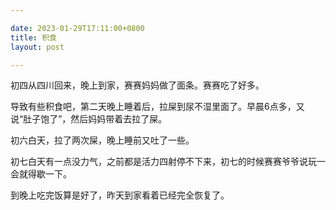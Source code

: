 ```yaml
---

date: 2023-01-29T17:11:00+0800
title: 积食
layout: post

---
```


初四从四川回来，晚上到家，赛赛妈妈做了面条。赛赛吃了好多。

导致有些积食吧，第二天晚上睡着后，拉屎到尿不湿里面了。早晨6点多，又说“肚子饱了”，然后妈妈带着去拉了屎。

初六白天，拉了两次屎，晚上睡前又吐了一些。

初七白天有一点没力气，之前都是活力四射停不下来，初七的时候赛赛爷爷说玩一会就得歇一下。

到晚上吃完饭算是好了，昨天到家看着已经完全恢复了。
